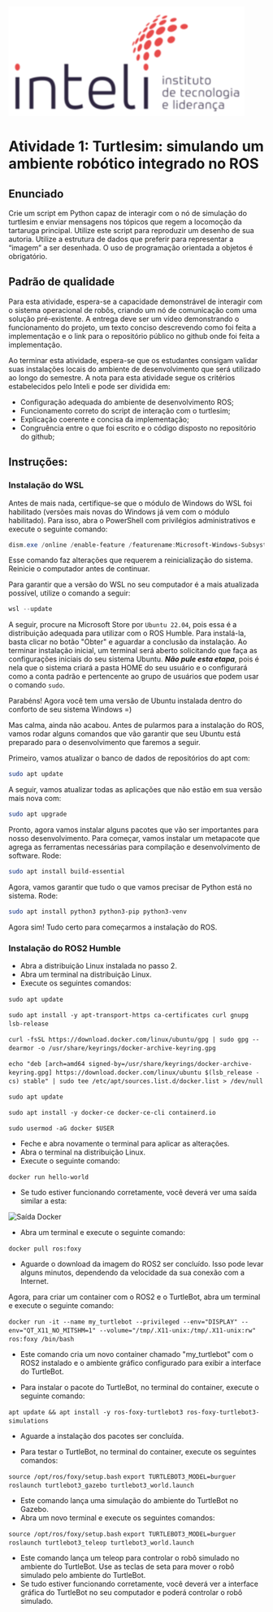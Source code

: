 <img src="../assets/logo-inteli.png" alt="Logo do Inteli"/>

# Atividade 1: Turtlesim: simulando um ambiente robótico integrado no ROS

## Enunciado

Crie um script em Python capaz de interagir com o nó de simulação do turtlesim e enviar mensagens nos tópicos que regem a locomoção da tartaruga principal. Utilize este script para reproduzir um desenho de sua autoria. Utilize a estrutura de dados que preferir para representar a “imagem” a ser desenhada. O uso de programação orientada a objetos é obrigatório.

## Padrão de qualidade

Para esta atividade, espera-se a capacidade demonstrável de interagir com o sistema operacional de robôs, criando um nó de comunicação com uma solução pré-existente. A entrega deve ser um vídeo demonstrando o funcionamento do projeto, um texto conciso descrevendo como foi feita a implementação e o link para o repositório público no github onde foi feita a implementação.

Ao terminar esta atividade, espera-se que os estudantes consigam validar suas instalações locais do ambiente de desenvolvimento que será utilizado ao longo do semestre. A nota para esta atividade segue os critérios estabelecidos pelo Inteli e pode ser dividida em: 
- Configuração adequada do ambiente de desenvolvimento ROS;
- Funcionamento correto do script de interação com o turtlesim;
- Explicação coerente e concisa da implementação;
- Congruência entre o que foi escrito e o código disposto no repositório do github;

## Instruções:

### Instalação do WSL

Antes de mais nada, certifique-se que o módulo de Windows do WSL foi habilitado (versões mais novas do Windows já vem com o módulo habilitado). Para isso, abra o PowerShell com privilégios administrativos e execute o seguinte comando:

```powershell
dism.exe /online /enable-feature /featurename:Microsoft-Windows-Subsystem-Linux /all /norestart
```

Esse comando faz alterações que requerem a reinicialização do sistema. Reinicie o computador antes de continuar.

Para garantir que a versão do WSL no seu computador é a mais atualizada possível, utilize o comando a seguir:
```powershell
wsl --update
```

A seguir, procure na Microsoft Store por `Ubuntu 22.04`, pois essa é a distribuição adequada para utilizar com o ROS Humble. Para instalá-la, basta clicar no botão "Obter" e aguardar a conclusão da instalação. Ao terminar instalação inicial, um terminal será aberto solicitando que faça as configurações iniciais do seu sistema Ubuntu. ***Não pule esta etapa***, pois é nela que o sistema criará a pasta HOME do seu usuário e o configurará como a conta padrão e pertencente ao grupo de usuários que podem usar o comando `sudo`.

Parabéns! Agora você tem uma versão de Ubuntu instalada dentro do conforto de seu sistema Windows =)

Mas calma, ainda não acabou. Antes de pularmos para a instalação do ROS, vamos rodar alguns comandos que vão garantir que seu Ubuntu está preparado para o desenvolvimento que faremos a seguir.

Primeiro, vamos atualizar o banco de dados de repositórios do apt com:
```bash
sudo apt update
```

A seguir, vamos atualizar todas as aplicações que não estão em sua versão mais nova com:
```bash
sudo apt upgrade
```

Pronto, agora vamos instalar alguns pacotes que vão ser importantes para nosso desenvolvimento. Para começar, vamos instalar um metapacote que agrega as ferramentas necessárias para compilação e desenvolvimento de software. Rode:
```bash
sudo apt install build-essential
```

Agora, vamos garantir que tudo o que vamos precisar de Python está no sistema. Rode:
```bash
sudo apt install python3 python3-pip python3-venv
```

Agora sim! Tudo certo para começarmos a instalação do ROS.

### Instalação do ROS2 Humble

- Abra a distribuição Linux instalada no passo 2.
- Abra um terminal na distribuição Linux.
- Execute os seguintes comandos:

```sudo apt update```

```sudo apt install -y apt-transport-https ca-certificates curl gnupg lsb-release```

```curl -fsSL https://download.docker.com/linux/ubuntu/gpg | sudo gpg --dearmor -o /usr/share/keyrings/docker-archive-keyring.gpg```

```echo "deb [arch=amd64 signed-by=/usr/share/keyrings/docker-archive-keyring.gpg] https://download.docker.com/linux/ubuntu $(lsb_release -cs) stable" | sudo tee /etc/apt/sources.list.d/docker.list > /dev/null```

```sudo apt update```

```sudo apt install -y docker-ce docker-ce-cli containerd.io```

```sudo usermod -aG docker $USER```

- Feche e abra novamente o terminal para aplicar as alterações.
- Abra o terminal na distribuição Linux.
- Execute o seguinte comando: 

```docker run hello-world```

- Se tudo estiver funcionando corretamente, você deverá ver uma saída similar a esta:

<img src="../assets/saida-docker.png" alt="Saída Docker"/>

- Abra um terminal e execute o seguinte comando: 

```docker pull ros:foxy```

- Aguarde o download da imagem do ROS2 ser concluído. Isso pode levar alguns minutos, dependendo da velocidade da sua conexão com a Internet.

Agora, para criar um container com o ROS2 e o TurtleBot, abra um terminal e execute o seguinte comando:

```docker run -it --name my_turtlebot --privileged --env="DISPLAY" --env="QT_X11_NO_MITSHM=1" --volume="/tmp/.X11-unix:/tmp/.X11-unix:rw" ros:foxy /bin/bash```

- Este comando cria um novo container chamado "my_turtlebot" com o ROS2 instalado e o ambiente gráfico configurado para exibir a interface do TurtleBot.

- Para instalar o pacote do TurtleBot, no terminal do container, execute o seguinte comando: 

```apt update && apt install -y ros-foxy-turtlebot3 ros-foxy-turtlebot3-simulations```

- Aguarde a instalação dos pacotes ser concluída.

- Para testar o TurtleBot, no terminal do container, execute os seguintes comandos:

```source /opt/ros/foxy/setup.bash```
```export TURTLEBOT3_MODEL=burguer```
```roslaunch turtlebot3_gazebo turtlebot3_world.launch```

- Este comando lança uma simulação do ambiente do TurtleBot no Gazebo.
- Abra um novo terminal e execute os seguintes comandos:

```source /opt/ros/foxy/setup.bash```
```export TURTLEBOT3_MODEL=burguer```
```roslaunch turtlebot3_teleop turtlebot3_world.launch```

- Este comando lança um teleop para controlar o robô simulado no ambiente do TurtleBot. Use as teclas de seta para mover o robô simulado pelo ambiente do TurtleBot.
- Se tudo estiver funcionando corretamente, você deverá ver a interface gráfica do TurtleBot no seu computador e poderá controlar o robô simulado.
